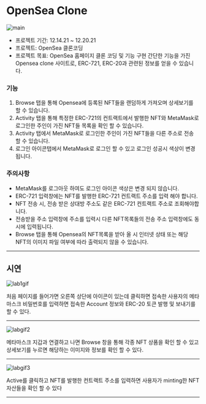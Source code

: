 # OpenSea Clone

![main](https://blockchain-crypto313.s3.ap-northeast-2.amazonaws.com/blog-image/labPicture/lab1_main.png)

- 프로젝트 기간: 12.14.21 ~ 12.20.21
- 프로젝트: OpenSea 클론코딩
- 프로젝트 목표: OpenSea 홈페이지 클론 코딩 및 기능 구현
간단한 기능을 가진 Opensea clone 사이트로, ERC-721, ERC-20과 관련된 정보를 얻을 수 있습니다.


### 기능
1. Browse 탭을 통해 Opensea에 등록된 NFT들을 랜덤하게 가져오며 상세보기를 할 수 있습니다.
2. Activity 탭을 통해 특정한 ERC-721의 컨트랙트에서 발행한 NFT와 MetaMask로 로그인한 주인이 가진 NFT들 목록을 확인 할 수 있습니다.
3. Activity 탭에서 MetaMask로 로그인한 주인이 가진 NFT들을 다른 주소로 전송 할 수 있습니다.
4. 로그인 아이콘탭에서 MetaMask로 로그인 할 수 있고 로그인 성공시 색상이 변경됩니다.

### 주의사항
- MetaMask를 로그아웃 하여도 로그인 아이콘 색상은 변경 되지 않습니다.
- ERC-721 입력창에는 NFT를 발행한 ERC-721 컨트랙트 주소를 입력 해야 합니다.
- NFT 전송 시, 전송 받은 상대방 주소도 같은 ERC-721 컨트랙트 주소로 조회해야합니다.
- 전송받을 주소 입력창에 주소를 입력시 다른 NFT목록들의 전송 주소 입력창에도 동시에 입력됩니다.
- Browse 탭을 통해 Opensea의 NFT목록을 받아 올 시 인터넷 상태 또는 해당 NFT의 이미지 파일 여부에 따라 출력되지 않을 수 있습니다.
---

## 시연


![lab1gif](https://blockchain-crypto313.s3.ap-northeast-2.amazonaws.com/blog-image/labPicture/labgif1.gif)

처음 페이지를 들어가면 오른쪽 상단에 아이콘이 있는데 클릭하면 접속한 사용자의 메타마스크 비밀번호를 입력하면 접속한 Account 정보와 ERC-20 토큰 발행 및 보내기를 할 수 있다.

---

![labgif2](https://blockchain-crypto313.s3.ap-northeast-2.amazonaws.com/blog-image/labPicture/labgif2.gif)

메타마스크 지갑과 연결하고 나면 Browse 창을 통해 각종 NFT 상품을 확인 할 수 있고 상세보기를 누르면 해당하는 이미지와 정보를 확인 할 수 있다.

---

![labgif3](https://blockchain-crypto313.s3.ap-northeast-2.amazonaws.com/blog-image/labPicture/labgif3.gif)

Active를 클릭하고 NFT를 발행한 컨트랙트 주소를 입력하면 사용자가 minting한 NFT 자산들을 확인 할 수 있다

---
